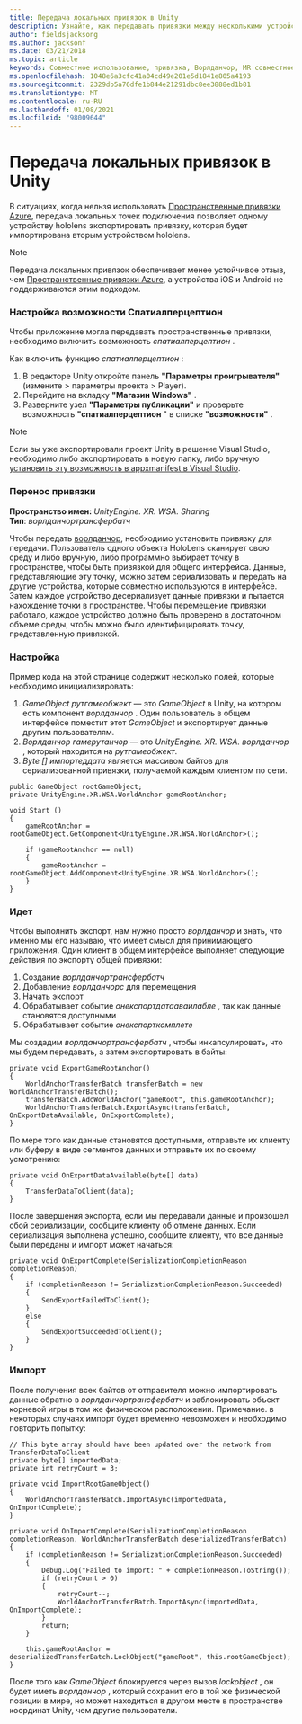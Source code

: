 ```yaml
---
title: Передача локальных привязок в Unity
description: Узнайте, как передавать привязки между несколькими устройствами HoloLens в приложении Unity Mixed Reality.
author: fieldsjacksong
ms.author: jacksonf
ms.date: 03/21/2018
ms.topic: article
keywords: Совместное использование, привязка, Ворлданчор, MR совместное использование 250, Ворлданчортрансфербатч, Спатиалперцептион, перемещение, перенос локальной привязки, экспорт привязки, импорт привязки
ms.openlocfilehash: 1048e6a3cfc41a04cd49e201e5d1841e805a4193
ms.sourcegitcommit: 2329db5a76dfe1b844e21291dbc8ee3888ed1b81
ms.translationtype: MT
ms.contentlocale: ru-RU
ms.lasthandoff: 01/08/2021
ms.locfileid: "98009644"
---
```

# <a name="local-anchor-transfers-in-unity"></a>Передача локальных привязок в Unity

В ситуациях, когда нельзя использовать <a href="https://docs.microsoft.com/azure/spatial-anchors" target="_blank">Пространственные привязки Azure</a>, передача локальных точек подключения позволяет одному устройству hololens экспортировать привязку, которая будет импортирована вторым устройством hololens.

>[!NOTE]
>Передача локальных привязок обеспечивает менее устойчивое отзыв, чем <a href="https://docs.microsoft.com/azure/spatial-anchors" target="_blank">Пространственные привязки Azure</a>, а устройства iOS и Android не поддерживаются этим подходом.

### <a name="setting-the-spatialperception-capability"></a>Настройка возможности Спатиалперцептион

Чтобы приложение могла передавать пространственные привязки, необходимо включить возможность *спатиалперцептион* .

Как включить функцию *спатиалперцептион* :
1. В редакторе Unity откройте панель **"Параметры проигрывателя"** (измените > параметры проекта > Player).
2. Перейдите на вкладку **"Магазин Windows"** .
3. Разверните узел **"Параметры публикации"** и проверьте возможность **"спатиалперцептион** " в списке **"возможности"** .

>[!NOTE]
>Если вы уже экспортировали проект Unity в решение Visual Studio, необходимо либо экспортировать в новую папку, либо вручную [установить эту возможность в appxmanifest в Visual Studio](local-anchor-transfers-in-directx.md#set-up-your-app-to-use-the-spatialperception-capability).

### <a name="anchor-transfer"></a>Перенос привязки

**Пространство имен:** *UnityEngine. XR. WSA. Sharing*<br>
**Тип**: *ворлданчортрансфербатч*

Чтобы передать [ворлданчор](../develop/unity/coordinate-systems-in-unity.md), необходимо установить привязку для передачи. Пользователь одного объекта HoloLens сканирует свою среду и либо вручную, либо программно выбирает точку в пространстве, чтобы быть привязкой для общего интерфейса. Данные, представляющие эту точку, можно затем сериализовать и передать на другие устройства, которые совместно используются в интерфейсе. Затем каждое устройство десериализует данные привязки и пытается нахождение точки в пространстве. Чтобы перемещение привязки работало, каждое устройство должно быть проверено в достаточном объеме среды, чтобы можно было идентифицировать точку, представленную привязкой.

### <a name="setup"></a>Настройка

Пример кода на этой странице содержит несколько полей, которые необходимо инициализировать:
1. *GameObject рутгамеобжект* — это *GameObject* в Unity, на котором есть компонент *ворлданчор* . Один пользователь в общем интерфейсе поместит этот *GameObject* и экспортирует данные другим пользователям.
2. *Ворлданчор гамерутанчор* — это *UnityEngine. XR. WSA. ворлданчор* , который находится на *рутгамеобжект*.
3. *Byte [] импортеддата* является массивом байтов для сериализованной привязки, получаемой каждым клиентом по сети.

```
public GameObject rootGameObject;
private UnityEngine.XR.WSA.WorldAnchor gameRootAnchor;

void Start ()
{
    gameRootAnchor = rootGameObject.GetComponent<UnityEngine.XR.WSA.WorldAnchor>();

    if (gameRootAnchor == null)
    {
        gameRootAnchor = rootGameObject.AddComponent<UnityEngine.XR.WSA.WorldAnchor>();
    }
}
```

### <a name="exporting"></a>Идет

Чтобы выполнить экспорт, нам нужно просто *ворлданчор* и знать, что именно мы его называю, что имеет смысл для принимающего приложения. Один клиент в общем интерфейсе выполняет следующие действия по экспорту общей привязки:
1. Создание *ворлданчортрансфербатч*
2. Добавление *ворлданчорс* для перемещения
3. Начать экспорт
4. Обрабатывает событие *онекспортдатааваилабле* , так как данные становятся доступными
5. Обрабатывает событие *онекспорткомплете*

Мы создадим *ворлданчортрансфербатч* , чтобы инкапсулировать, что мы будем передавать, а затем экспортировать в байты:

```
private void ExportGameRootAnchor()
{
    WorldAnchorTransferBatch transferBatch = new WorldAnchorTransferBatch();
    transferBatch.AddWorldAnchor("gameRoot", this.gameRootAnchor);
    WorldAnchorTransferBatch.ExportAsync(transferBatch, OnExportDataAvailable, OnExportComplete);
}
```

По мере того как данные становятся доступными, отправьте их клиенту или буферу в виде сегментов данных и отправьте их по своему усмотрению:

```
private void OnExportDataAvailable(byte[] data)
{
    TransferDataToClient(data);
}
```

После завершения экспорта, если мы передавали данные и произошел сбой сериализации, сообщите клиенту об отмене данных. Если сериализация выполнена успешно, сообщите клиенту, что все данные были переданы и импорт может начаться:

```
private void OnExportComplete(SerializationCompletionReason completionReason)
{
    if (completionReason != SerializationCompletionReason.Succeeded)
    {
        SendExportFailedToClient();
    }
    else
    {
        SendExportSucceededToClient();
    }
}
```

### <a name="importing"></a>Импорт

После получения всех байтов от отправителя можно импортировать данные обратно в *ворлданчортрансфербатч* и заблокировать объект корневой игры в том же физическом расположении. Примечание. в некоторых случаях импорт будет временно невозможен и необходимо повторить попытку:

```
// This byte array should have been updated over the network from TransferDataToClient
private byte[] importedData;
private int retryCount = 3;

private void ImportRootGameObject()
{
    WorldAnchorTransferBatch.ImportAsync(importedData, OnImportComplete);
}

private void OnImportComplete(SerializationCompletionReason completionReason, WorldAnchorTransferBatch deserializedTransferBatch)
{
    if (completionReason != SerializationCompletionReason.Succeeded)
    {
        Debug.Log("Failed to import: " + completionReason.ToString());
        if (retryCount > 0)
        {
            retryCount--;
            WorldAnchorTransferBatch.ImportAsync(importedData, OnImportComplete);
        }
        return;
    }

    this.gameRootAnchor = deserializedTransferBatch.LockObject("gameRoot", this.rootGameObject);
}
```

После того как *GameObject* блокируется через вызов *lockobject* , он будет иметь *ворлданчор* , который сохранит его в той же физической позиции в мире, но может находиться в другом месте в пространстве координат Unity, чем другие пользователи.

